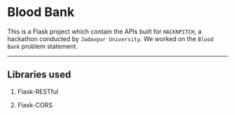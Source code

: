 # Blood Bank

This is a Flask project which contain the APIs built for `HACKNPITCH`, a hackathon conducted by `Jadavpur University`. We worked on the `Blood Bank` problem statement.

---

## Libraries used

1. Flask-RESTful

2. Flask-CORS
